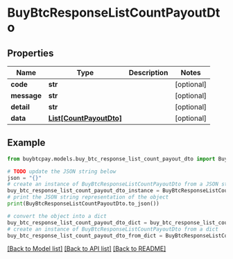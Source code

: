 # BuyBtcResponseListCountPayoutDto


## Properties

Name | Type | Description | Notes
------------ | ------------- | ------------- | -------------
**code** | **str** |  | [optional] 
**message** | **str** |  | [optional] 
**detail** | **str** |  | [optional] 
**data** | [**List[CountPayoutDto]**](CountPayoutDto.md) |  | [optional] 

## Example

```python
from buybtcpay.models.buy_btc_response_list_count_payout_dto import BuyBtcResponseListCountPayoutDto

# TODO update the JSON string below
json = "{}"
# create an instance of BuyBtcResponseListCountPayoutDto from a JSON string
buy_btc_response_list_count_payout_dto_instance = BuyBtcResponseListCountPayoutDto.from_json(json)
# print the JSON string representation of the object
print(BuyBtcResponseListCountPayoutDto.to_json())

# convert the object into a dict
buy_btc_response_list_count_payout_dto_dict = buy_btc_response_list_count_payout_dto_instance.to_dict()
# create an instance of BuyBtcResponseListCountPayoutDto from a dict
buy_btc_response_list_count_payout_dto_from_dict = BuyBtcResponseListCountPayoutDto.from_dict(buy_btc_response_list_count_payout_dto_dict)
```
[[Back to Model list]](../README.md#documentation-for-models) [[Back to API list]](../README.md#documentation-for-api-endpoints) [[Back to README]](../README.md)


